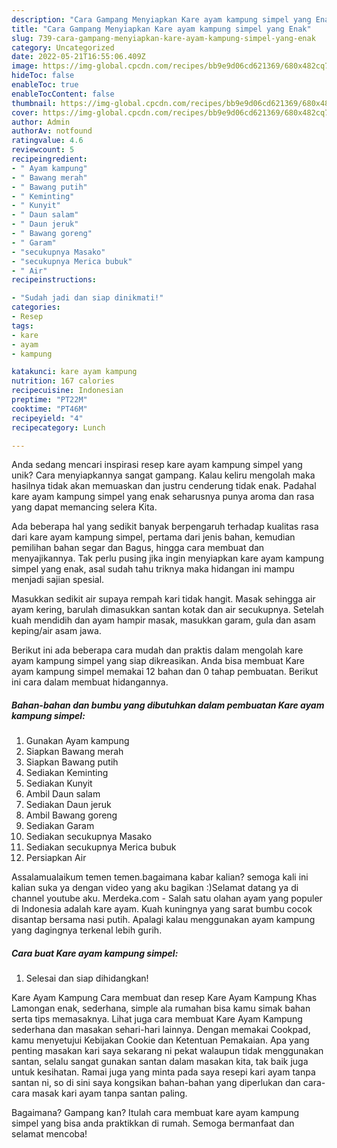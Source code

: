 ```yaml
---
description: "Cara Gampang Menyiapkan Kare ayam kampung simpel yang Enak"
title: "Cara Gampang Menyiapkan Kare ayam kampung simpel yang Enak"
slug: 739-cara-gampang-menyiapkan-kare-ayam-kampung-simpel-yang-enak
category: Uncategorized
date: 2022-05-21T16:55:06.409Z
image: https://img-global.cpcdn.com/recipes/bb9e9d06cd621369/680x482cq70/kare-ayam-kampung-simpel-foto-resep-utama.jpg
hideToc: false
enableToc: true
enableTocContent: false
thumbnail: https://img-global.cpcdn.com/recipes/bb9e9d06cd621369/680x482cq70/kare-ayam-kampung-simpel-foto-resep-utama.jpg
cover: https://img-global.cpcdn.com/recipes/bb9e9d06cd621369/680x482cq70/kare-ayam-kampung-simpel-foto-resep-utama.jpg
author: Admin
authorAv: notfound
ratingvalue: 4.6
reviewcount: 5
recipeingredient:
- " Ayam kampung"
- " Bawang merah"
- " Bawang putih"
- " Keminting"
- " Kunyit"
- " Daun salam"
- " Daun jeruk"
- " Bawang goreng"
- " Garam"
- "secukupnya Masako"
- "secukupnya Merica bubuk"
- " Air"
recipeinstructions:

- "Sudah jadi dan siap dinikmati!"
categories:
- Resep
tags:
- kare
- ayam
- kampung

katakunci: kare ayam kampung 
nutrition: 167 calories
recipecuisine: Indonesian
preptime: "PT22M"
cooktime: "PT46M"
recipeyield: "4"
recipecategory: Lunch

---
```





Anda sedang mencari inspirasi resep kare ayam kampung simpel yang unik? Cara menyiapkannya sangat gampang. Kalau keliru mengolah maka hasilnya tidak akan memuaskan dan justru cenderung tidak enak. Padahal kare ayam kampung simpel yang enak seharusnya punya aroma dan rasa yang dapat memancing selera Kita.





Ada beberapa hal yang sedikit banyak berpengaruh terhadap kualitas rasa dari kare ayam kampung simpel, pertama dari jenis bahan, kemudian pemilihan bahan segar dan Bagus, hingga cara membuat dan menyajikannya. Tak perlu pusing jika ingin menyiapkan kare ayam kampung simpel yang enak,      asal sudah tahu triknya maka hidangan ini mampu menjadi sajian spesial.














Masukkan sedikit air supaya rempah kari tidak hangit. Masak sehingga air ayam kering, barulah dimasukkan santan kotak dan air secukupnya. Setelah kuah mendidih dan ayam hampir masak, masukkan garam, gula dan asam keping/air asam jawa.






Berikut ini ada beberapa cara mudah dan praktis dalam mengolah kare ayam kampung simpel yang siap dikreasikan. Anda bisa membuat Kare ayam kampung simpel memakai 12 bahan dan 0 tahap pembuatan. Berikut ini cara dalam membuat hidangannya.

<!--inarticleads1-->

##### Bahan-bahan dan bumbu yang dibutuhkan dalam pembuatan Kare ayam kampung simpel:

1. Gunakan  Ayam kampung
1. Siapkan  Bawang merah
1. Siapkan  Bawang putih
1. Sediakan  Keminting
1. Sediakan  Kunyit
1. Ambil  Daun salam
1. Sediakan  Daun jeruk
1. Ambil  Bawang goreng
1. Sediakan  Garam
1. Sediakan secukupnya Masako
1. Sediakan secukupnya Merica bubuk
1. Persiapkan  Air


Assalamualaikum temen temen.bagaimana kabar kalian? semoga kali ini kalian suka ya dengan video yang aku bagikan :)Selamat datang ya di channel youtube aku. Merdeka.com - Salah satu olahan ayam yang populer di Indonesia adalah kare ayam. Kuah kuningnya yang sarat bumbu cocok disantap bersama nasi putih. Apalagi kalau menggunakan ayam kampung yang dagingnya terkenal lebih gurih. 

<!--inarticleads2-->

##### Cara buat Kare ayam kampung simpel:


1. Selesai dan siap dihidangkan!

Kare Ayam Kampung Cara membuat dan resep Kare Ayam Kampung Khas Lamongan enak, sederhana, simple ala rumahan bisa kamu simak bahan serta tips memasaknya. Lihat juga cara membuat Kare Ayam Kampung sederhana dan masakan sehari-hari lainnya. Dengan memakai Cookpad, kamu menyetujui Kebijakan Cookie dan Ketentuan Pemakaian. Apa yang penting masakan kari saya sekarang ni pekat walaupun tidak menggunakan santan, selalu sangat gunakan santan dalam masakan kita, tak baik juga untuk kesihatan. Ramai juga yang minta pada saya resepi kari ayam tanpa santan ni, so di sini saya kongsikan bahan-bahan yang diperlukan dan cara-cara masak kari ayam tanpa santan paling. 

Bagaimana? Gampang kan? Itulah cara membuat kare ayam kampung simpel yang bisa anda praktikkan di rumah. Semoga bermanfaat dan selamat mencoba!
